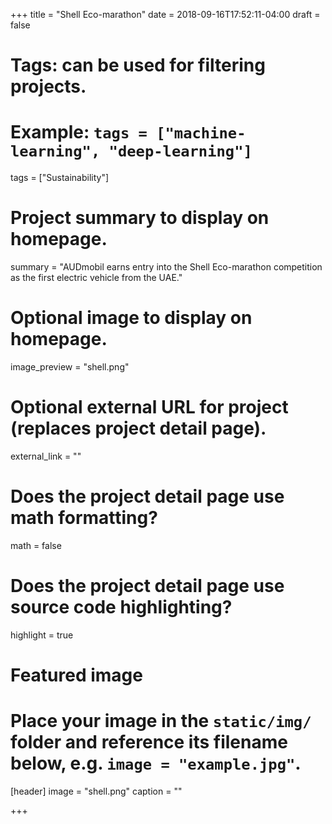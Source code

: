 +++
title = "Shell Eco-marathon"
date = 2018-09-16T17:52:11-04:00
draft = false

# Tags: can be used for filtering projects.
# Example: `tags = ["machine-learning", "deep-learning"]`
tags = ["Sustainability"]

# Project summary to display on homepage.
summary = "AUDmobil earns entry into the Shell Eco-marathon competition as the first electric vehicle from the UAE."

# Optional image to display on homepage.
image_preview = "shell.png"

# Optional external URL for project (replaces project detail page).
external_link = ""

# Does the project detail page use math formatting?
math = false

# Does the project detail page use source code highlighting?
highlight = true

# Featured image
# Place your image in the `static/img/` folder and reference its filename below, e.g. `image = "example.jpg"`.
[header]
image = "shell.png"
caption = ""

+++
